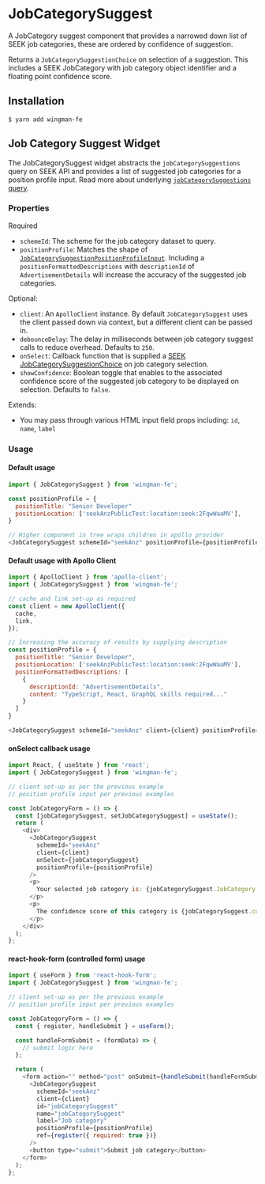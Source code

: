 # JobCategorySuggest

A JobCategory suggest component that provides a narrowed down list of SEEK job categories, these are ordered by confidence of suggestion.

Returns a `JobCategorySuggestionChoice` on selection of a suggestion. This includes a SEEK JobCategory with job category object identifier and a floating point confidence score.

## Installation

```shell
$ yarn add wingman-fe
```

## Job Category Suggest Widget

The JobCategorySuggest widget abstracts the `jobCategorySuggestions` query on SEEK API and provides a list of suggested job categories for a position profile input.
Read more about underlying [`jobCategorySuggestions` query](https://developer.seek.com/schema/#operation-jobCategorySuggestions).

### Properties

Required

- `schemeId`: The scheme for the job category dataset to query.
- `positionProfile`: Matches the shape of [`JobCategorySuggestionPositionProfileInput`](https://developer.seek.com/schema/#/definitions/JobCategorySuggestionPositionProfileInput). Including a `positionFormattedDescriptions` with `descriptionId` of `AdvertisementDetails` will increase the accuracy of the suggested job categories.

Optional:

- `client`: An `ApolloClient` instance. By default `JobCategorySuggest` uses the client passed down via context, but a different client can be passed in.
- `debounceDelay`: The delay in milliseconds between job category suggest calls to reduce overhead. Defaults to `250`.
- `onSelect`: Callback function that is supplied a [SEEK JobCategorySuggestionChoice](https://developer.seek.com/schema/#/definitions/JobCategorySuggestionChoice) on job category selection.
- `showConfidence`: Boolean toggle that enables to the associated confidence score of the suggested job category to be displayed on selection. Defaults to `false`.

Extends:

- You may pass through various HTML input field props including: `id`, `name`, `label`

### Usage

#### Default usage

```javascript
import { JobCategorySuggest } from 'wingman-fe';

const positionProfile = {
  positionTitle: "Senior Developer"
  positionLocation: ['seekAnzPublicTest:location:seek:2FqwWaaMV'],
}

// Higher component in tree wraps children in apollo provider
<JobCategorySuggest schemeId="seekAnz" positionProfile={positionProfile} />;
```

#### Default usage with Apollo Client

```javascript
import { ApolloClient } from 'apollo-client';
import { JobCategorySuggest } from 'wingman-fe';

// cache and link set-up as required
const client = new ApolloClient({
  cache,
  link,
});

// Increasing the accuracy of results by supplying description
const positionProfile = {
  positionTitle: "Senior Developer",
  positionLocation: ['seekAnzPublicTest:location:seek:2FqwWaaMV'],
  positionFormattedDescriptions: [
    {
      descriptionId: "AdvertisementDetails",
      content: "TypeScript, React, GraphQL skills required..."
    }
  ]
}

<JobCategorySuggest schemeId="seekAnz" client={client} positionProfile={positionProfile} />;
```

#### onSelect callback usage

```javascript
import React, { useState } from 'react';
import { JobCategorySuggest } from 'wingman-fe';

// client set-up as per the previous example
// position profile input per previous examples

const JobCategoryForm = () => {
  const [jobCategorySuggest, setJobCategorySuggest] = useState();
  return (
    <div>
      <JobCategorySuggest
        schemeId="seekAnz"
        client={client}
        onSelect={jobCategorySuggest}
        positionProfile={positionProfile}
      />
      <p>
        Your selected job category is: {jobCategorySuggest.JobCategory.name}
      </p>
      <p>
        The confidence score of this category is {jobCategorySuggest.confidence}
      </p>
    </div>
  );
};
```

#### react-hook-form (controlled form) usage

```javascript
import { useForm } from 'react-hook-form';
import { JobCategorySuggest } from 'wingman-fe';

// client set-up as per the previous example
// position profile input per previous examples

const JobCategoryForm = () => {
  const { register, handleSubmit } = useForm();

  const handleFormSubmit = (formData) => {
    // submit logic here
  };

  return (
    <form action="" method="post" onSubmit={handleSubmit(handleFormSubmit)}>
      <JobCategorySuggest
        schemeId="seekAnz"
        client={client}
        id="jobCategorySuggest"
        name="jobCategorySuggest"
        label="Job category"
        positionProfile={positionProfile}
        ref={register({ required: true })}
      />
      <button type="submit">Submit job category</button>
    </form>
  );
};
```
